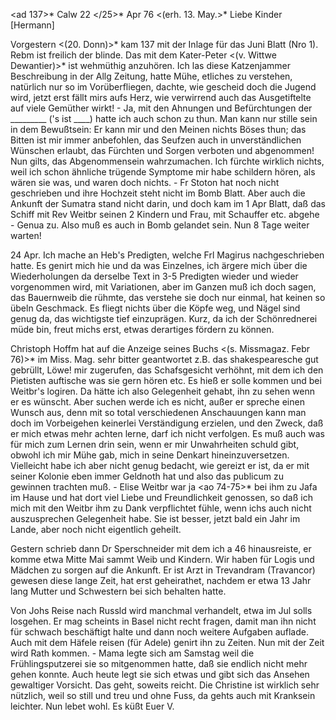 <ad 137>* Calw 22 </25>* Apr 76
 <(erh. 13. May.>*
Liebe Kinder [Hermann]

Vorgestern <(20. Donn)>* kam 137 mit der Inlage für das Juni Blatt (Nro 1). Rebm ist freilich der blinde. Das mit dem Kater-Peter <(v. Wittwe Dewantier)>* ist wehmüthig anzuhören. Ich las diese Katzenjammer Beschreibung in der Allg Zeitung, hatte Mühe, etliches zu verstehen, natürlich nur so im Vorüberfliegen, dachte, wie gescheid doch die Jugend wird, jetzt erst fällt mirs aufs Herz, wie verwirrend auch das Ausgetiftelte auf viele Gemüther wirkt! - Ja, mit den Ahnungen und Befürchtungen der _________ ('s ist ____) hatte ich auch schon zu thun. Man kann nur stille sein in dem Bewußtsein: Er kann mir und den Meinen nichts Böses thun; das Bitten ist mir immer anbefohlen, das Seufzen auch in unverständlichen Wünschen erlaubt, das Fürchten und Sorgen verboten und abgenommen! Nun gilts, das Abgenommensein wahrzumachen. Ich fürchte wirklich nichts, weil ich schon ähnliche trügende Symptome mir habe schildern hören, als wären sie was, und waren doch nichts. - Fr Stoton hat noch nicht geschrieben und ihre Hochzeit steht nicht im Bomb Blatt. Aber auch die Ankunft der Sumatra stand nicht darin, und doch kam im 1 Apr Blatt, daß das Schiff mit Rev Weitbr seinen 2 Kindern und Frau, mit Schauffer etc. abgehe - Genua zu. Also muß es auch in Bomb gelandet sein. Nun 8 Tage weiter warten!

24 Apr. Ich mache an Heb's Predigten, welche Frl Magirus nachgeschrieben hatte. Es genirt mich hie und da was Einzelnes, ich ärgere mich über die Wiederholungen da derselbe Text in 3-5 Predigten wieder und wieder vorgenommen wird, mit Variationen, aber im Ganzen muß ich doch sagen, das Bauernweib die rühmte, das verstehe sie doch nur einmal, hat keinen so übeln Geschmack. Es fliegt nichts über die Köpfe weg, und Nägel sind genug da, das wichtigste tief einzuprägen. Kurz, da ich der Schönrednerei müde bin, freut michs erst, etwas derartiges fördern zu können.

Christoph Hoffm hat auf die Anzeige seines Buchs <(s. Missmagaz. Febr 76)>* im Miss. Mag. sehr bitter geantwortet z.B. das shakespearesche gut gebrüllt, Löwe! mir zugerufen, das Schafsgesicht verhöhnt, mit dem ich den Pietisten auftische was sie gern hören etc. Es hieß er solle kommen und bei Weitbr's logiren. Da hätte ich also Gelegenheit gehabt, ihn zu sehen wenn er es wünscht. Aber suchen werde ich es nicht, außer er spreche einen Wunsch aus, denn mit so total verschiedenen Anschauungen kann man doch im Vorbeigehen keinerlei Verständigung erzielen, und den Zweck, daß er mich etwas mehr achten lerne, darf ich nicht verfolgen. Es muß auch was für mich zum Lernen drin sein, wenn er mir Unwahrheiten schuld gibt, obwohl ich mir Mühe gab, mich in seine Denkart hineinzuversetzen. Vielleicht habe ich aber nicht genug bedacht, wie gereizt er ist, da er mit seiner Kolonie eben immer Geldnoth hat und also das publicum zu gewinnen trachten muß. - Elise Weitbr war ja <ao 74-75>* bei ihm zu Jafa im Hause und hat dort viel Liebe und Freundlichkeit genossen, so daß ich mich mit den Weitbr ihm zu Dank verpflichtet fühle, wenn ichs auch nicht auszusprechen Gelegenheit habe. Sie ist besser, jetzt bald ein Jahr im Lande, aber noch nicht eigentlich geheilt.

Gestern schrieb dann Dr Sperschneider mit dem ich a 46 hinausreiste, er komme etwa Mitte Mai sammt Weib und Kindern. Wir haben für Logis und Mädchen zu sorgen auf die Ankunft. Er ist Arzt in Trevandram (Travancor) gewesen diese lange Zeit, hat erst geheirathet, nachdem er etwa 13 Jahr lang Mutter und Schwestern bei sich behalten hatte.

Von Johs Reise nach Russld wird manchmal verhandelt, etwa im Jul solls losgehen. Er mag scheints in Basel nicht recht fragen, damit man ihn nicht für schwach beschäftigt halte und dann noch weitere Aufgaben auflade. Auch mit dem Häfele reisen (für Adele) genirt ihn zu Zeiten. Nun mit der Zeit wird Rath kommen. - Mama legte sich am Samstag weil die Frühlingsputzerei sie so mitgenommen hatte, daß sie endlich nicht mehr gehen konnte. Auch heute legt sie sich etwas und gibt sich das Ansehen gewaltiger Vorsicht. Das geht, soweits reicht. Die Christine ist wirklich sehr nützlich, weil so still und treu und ohne Fuss, da gehts auch mit Kranksein leichter. Nun lebet wohl.  Es küßt Euer V.
